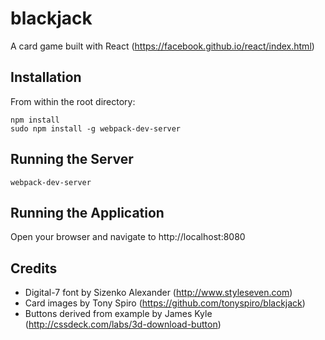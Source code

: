 # blackjack
A card game built with React (https://facebook.github.io/react/index.html)

## Installation

From within the root directory:
```
npm install
sudo npm install -g webpack-dev-server
```

## Running the Server
```
webpack-dev-server
```

## Running the Application
Open your browser and navigate to http://localhost:8080

## Credits
- Digital-7 font by Sizenko Alexander (http://www.styleseven.com)
- Card images by Tony Spiro (https://github.com/tonyspiro/blackjack)
- Buttons derived from example by James Kyle (http://cssdeck.com/labs/3d-download-button)